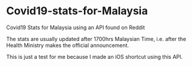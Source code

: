 # Covid19-stats-for-Malaysia
Covid19 Stats for Malaysia
using an API found on Reddit

The stats are usually updated after 1700hrs Malaysian Time,
i.e. after the Health Ministry makes the official announcement.

This is just a test for me because I made an iOS shortcut
using this API.
